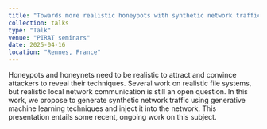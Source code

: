 ```yaml
---
title: "Towards more realistic honeypots with synthetic network traffic injection"
collection: talks
type: "Talk"
venue: "PIRAT seminars"
date: 2025-04-16
location: "Rennes, France"
---
```


Honeypots and honeynets need to be realistic to attract and convince attackers to reveal their techniques. Several work on realistic file systems, but realistic local network communication is still an open question. In this work, we propose to generate synthetic network traffic using generative machine learning techniques and inject it into the network. This presentation entails some recent, ongoing work on this subject.
